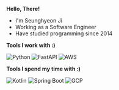 __Hello, There!__

- I'm Seunghyeon Ji
- Working as a Software Engineer
- Have studied programming since 2014

__Tools I work with :)__

![Python](https://img.shields.io/badge/python-3670A0?style=for-the-badge&logo=python&logoColor=FFDD54)
![FastAPI](https://img.shields.io/badge/FastAPI-005571?style=for-the-badge&logo=fastapi)
![AWS](https://img.shields.io/badge/AWS-%23ED8B0?style=for-the-badge&color=232F3E&logo=amazonwebservices&logoColor=FFFFFF)

__Tools I spend my time with :)__

![Kotlin](https://img.shields.io/badge/Kotlin-%23ED8B0?style=for-the-badge&color=7F52FF&logo=Kotlin&logoColor=FFFFFF) 
![Spring Boot](https://img.shields.io/badge/Spring_Boot-%23ED8B0?style=for-the-badge&color=6DB33F&logo=springboot&logoColor=FFFFFF) 
![GCP](https://img.shields.io/badge/-Google%20Cloud%20Platform-4285F4?style=for-the-badge&logo=google%20cloud&logoColor=white)
